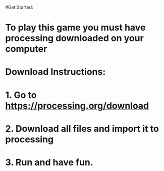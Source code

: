#Get Started:
#  To play this game you must have processing downloaded on your computer
#    Download Instructions:
#    1. Go to https://processing.org/download
#    2. Download all files and import it to processing
#    3. Run and have fun.
